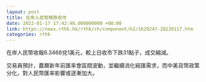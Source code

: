 ```yaml
---
layout: post
title: 在岸人民幣微跌收市
date: 2022-01-17 17:42:40.000000000 +08:00
link: https://news.rthk.hk/rthk/ch/component/k2/1629247-20220117.htm
categories: rthk
---
```


在岸人民幣收報6.3466兌1美元，較上日收市下跌31點子，成交縮減。

交易員預計，農曆新年前匯率會區間波動，並繼續消化結匯需求，而中美貨幣政策分化，對人民幣匯率影響或逐漸加大。
